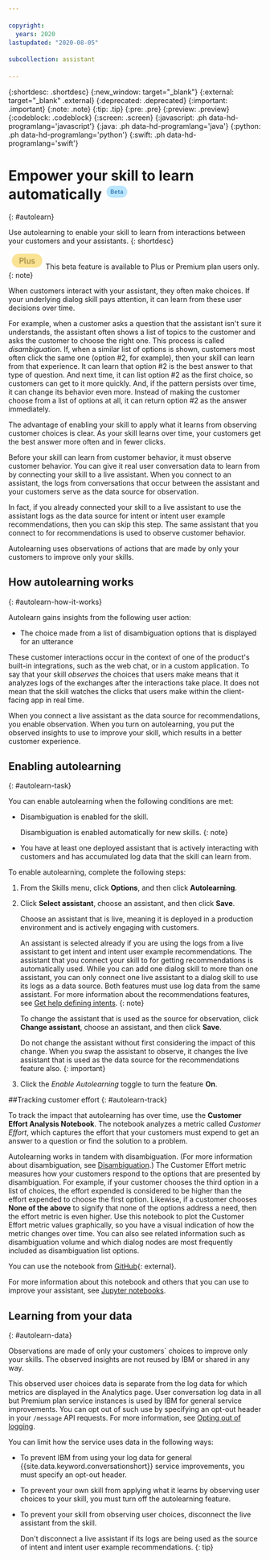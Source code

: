 ```yaml
---

copyright:
  years: 2020
lastupdated: "2020-08-05"

subcollection: assistant

---
```


{:shortdesc: .shortdesc}
{:new_window: target="_blank"}
{:external: target="_blank" .external}
{:deprecated: .deprecated}
{:important: .important}
{:note: .note}
{:tip: .tip}
{:pre: .pre}
{:preview: .preview}
{:codeblock: .codeblock}
{:screen: .screen}
{:javascript: .ph data-hd-programlang='javascript'}
{:java: .ph data-hd-programlang='java'}
{:python: .ph data-hd-programlang='python'}
{:swift: .ph data-hd-programlang='swift'}

# Empower your skill to learn automatically ![Beta](images/beta.png)
{: #autolearn}

Use autolearning to enable your skill to learn from interactions between your customers and your assistants.
{: shortdesc}

![Plus or Premium plan only](images/plus.png) This beta feature is available to Plus or Premium plan users only.
{: note}

When customers interact with your assistant, they often make choices. If your underlying dialog skill pays attention, it can learn from these user decisions over time.

For example, when a customer asks a question that the assistant isn't sure it understands, the assistant often shows a list of topics to the customer and asks the customer to choose the right one. This process is called *disambiguation*. If, when a similar list of options is shown, customers most often click the same one (option #2, for example), then your skill can learn from that experience. It can learn that option #2 is the best answer to that type of question. And next time, it can list option #2 as the first choice, so customers can get to it more quickly. And, if the pattern persists over time, it can change its behavior even more. Instead of making the customer choose from a list of options at all, it can return option #2 as the answer immediately.

The advantage of enabling your skill to apply what it learns from observing customer choices is clear. As your skill learns over time, your customers get the best answer more often and in fewer clicks.

Before your skill can learn from customer behavior, it must observe customer behavior. You can give it real user conversation data to learn from by connecting your skill to a live assistant. When you connect to an assistant, the logs from conversations that occur between the assistant and your customers serve as the data source for observation. 

In fact, if you already connected your skill to a live assistant to use the assistant logs as the data source for intent or intent user example recommendations, then you can skip this step. The same assistant that you connect to for recommendations is used to observe customer behavior.

Autolearning uses observations of actions that are made by only your customers to improve only your skills.

## How autolearning works
{: #autolearn-how-it-works}

Autolearn gains insights from the following user action:

- The choice made from a list of disambiguation options that is displayed for an utterance
<!-- The choice made from a list of more options that is included with the response in web chat integrations-->

These customer interactions occur in the context of one of the product's built-in integrations, such as the web chat, or in a custom application. To say that your skill *observes* the choices that users make means that it analyzes logs of the exchanges after the interactions take place. It does not mean that the skill watches the clicks that users make within the client-facing app in real time.

When you connect a live assistant as the data source for recommendations, you enable observation. When you turn on autolearning, you put the observed insights to use to improve your skill, which results in a better customer experience.

## Enabling autolearning
{: #autolearn-task}

You can enable autolearning when the following conditions are met:

- Disambiguation is enabled for the skill.

  Disambiguation is enabled automatically for new skills.
  {: note}
- You have at least one deployed assistant that is actively interacting with customers and has accumulated log data that the skill can learn from.

<!--Autolearning is optimized for use with the built-in web chat integration. This integration, in particular, has a *more options* feature which increases the opportunities for users to make choices, and therefore for the skill to learn from them.
{: tip}-->

To enable autolearning, complete the following steps:

1.  From the Skills menu, click **Options**, and then click **Autolearning**.
1.  Click **Select assistant**, choose an assistant, and then click **Save**.

    Choose an assistant that is live, meaning it is deployed in a production environment and is actively engaging with customers.

    An assistant is selected already if you are using the logs from a live assistant to get intent and intent user example recommendations. The assistant that you connect your skill to for getting recommendations is automatically used. While you can add one dialog skill to more than one assistant, you can only connect one live assistant to a dialog skill to use its logs as a data source. Both features must use log data from the same assistant. For more information about the recommendations features, see [Get help defining intents](/docs/assistant?topic=assistant-intent-recommendations).
      {: note}

    To change the assistant that is used as the source for observation, click **Change assistant**, choose an assistant, and then click **Save**.

    Do not change the assistant without first considering the impact of this change. When you swap the assistant to observe, it changes the live assistant that is used as the data source for the recommendations feature also.
    {: important}

1.  Click the *Enable Autolearning* toggle to turn the feature **On**.

<!--## Advanced configuration
{: #autolearn-v1}

If you have an advanced use case where more than one assistant submits production message traffic for a skill, you still can enable autolearning. From the Autolearning page where you enable the feature, expand the **Advanced** section, and then select **Observe all messages**. When you do so, you indicate that you want your skill to observe and learn from every `POST` request that is sent to the `/message` API endpoint for this skill.

When you configure autolearning to use all messages, you must be sure to flag any requests that are not customer-generated that are sent to the service. Do not mix test utterances with legitimate, customer-generated utterances. You might run manual or automated tests of your skill, for example. You must prevent this canned data from skewing the insights that can otherwise be gained from analyzing choices that are made by real customers. 

Build your test framework in such a way that each test message is identified as a test message and does not feed the autolearning algorithm. To do so, include the `auto_learn.learn:false` property in each test request. For more information, see the [API reference](https://cloud.ibm.com/apidocs/assistant/assistant-v2#send-user-input-to-assistant){: external}.-->

##Tracking customer effort
{: #autolearn-track}

To track the impact that autolearning has over time, use the **Customer Effort Analysis Notebook**. The notebook analyzes a metric called *Customer Effort*, which captures the effort that your customers must expend to get an answer to a question or find the solution to a problem. 

Autolearning works in tandem with disambiguation. (For more information about disambiguation, see [Disambiguation](/docs/assistant?topic=assistant-dialog-runtime#dialog-runtime-disambiguation).) The Customer Effort metric measures how your customers respond to the options that are presented by disambiguation. For example, if your customer chooses the third option in a list of choices, the effort expended is considered to be higher than the effort expended to choose the first option. Likewise, if a customer chooses **None of the above** to signify that none of the options address a need, then the effort metric is even higher. Use this notebook to plot the Customer Effort metric values graphically, so you have a visual indication of how the metric changes over time. You can also see related information such as disambiguation volume and which dialog nodes are most frequently included as disambiguation list options.

You can use the notebook from [GitHub](https://github.com/watson-developer-cloud/assistant-improve-recommendations-notebook/blob/master/notebook/Customer%20Effort%20Notebook.ipynb){: external}<!-- or use the notebook with Watson Studio-->.

For more information about this notebook and others that you can use to improve your assistant, see [Jupyter notebooks](https://cloud.ibm.com/docs/assistant?topic=assistant-logs-resources#logs-resources-jupyter-notebooks).

## Learning from your data
{: #autolearn-data}

Observations are made of only your customers` choices to improve only your skills. The observed insights are not reused by IBM or shared in any way.

This observed user choices data is separate from the log data for which metrics are displayed in the Analytics page. User conversation log data in all but Premium plan service instances is used by IBM for general service improvements. You can opt out of such use by specifying an opt-out header in your `/message` API requests. For more information, see [Opting out of logging](/docs/assistant?topic=assistant-information-security#information-security-log-opt-out).

You can limit how the service uses data in the following ways:

- To prevent IBM from using your log data for general {{site.data.keyword.conversationshort}} service improvements, you must specify an opt-out header.
- To prevent your own skill from applying what it learns by observing user choices to your skill, you must turn off the autolearning feature.
- To prevent your skill from observing user choices, disconnect the live assistant from the skill. 

  Don't disconnect a live assistant if its logs are being used as the source of intent and intent user example recommendations.
  {: tip}
